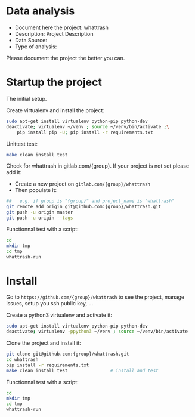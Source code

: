 # Data analysis
- Document here the project: whattrash
- Description: Project Description
- Data Source:
- Type of analysis:

Please document the project the better you can.

# Startup the project

The initial setup.

Create virtualenv and install the project:
```bash
sudo apt-get install virtualenv python-pip python-dev
deactivate; virtualenv ~/venv ; source ~/venv/bin/activate ;\
    pip install pip -U; pip install -r requirements.txt
```

Unittest test:
```bash
make clean install test
```

Check for whattrash in gitlab.com/{group}.
If your project is not set please add it:

- Create a new project on `gitlab.com/{group}/whattrash`
- Then populate it:

```bash
##   e.g. if group is "{group}" and project_name is "whattrash"
git remote add origin git@github.com:{group}/whattrash.git
git push -u origin master
git push -u origin --tags
```

Functionnal test with a script:

```bash
cd
mkdir tmp
cd tmp
whattrash-run
```

# Install

Go to `https://github.com/{group}/whattrash` to see the project, manage issues,
setup you ssh public key, ...

Create a python3 virtualenv and activate it:

```bash
sudo apt-get install virtualenv python-pip python-dev
deactivate; virtualenv -ppython3 ~/venv ; source ~/venv/bin/activate
```

Clone the project and install it:

```bash
git clone git@github.com:{group}/whattrash.git
cd whattrash
pip install -r requirements.txt
make clean install test                # install and test
```
Functionnal test with a script:

```bash
cd
mkdir tmp
cd tmp
whattrash-run
```
